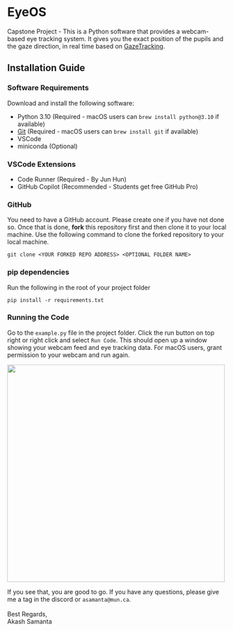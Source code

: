 # EyeOS

Capstone Project - This is a Python software that provides a webcam-based eye tracking system. It gives you the exact position of the pupils and the gaze direction, in real time based on [GazeTracking](https://github.com/antoinelame/GazeTracking).

## Installation Guide

### Software Requirements

Download and install the following software:

- Python 3.10 (Required - macOS users can `brew install python@3.10` if available)
- [Git](https://git-scm.com/downloads) (Required - macOS users can `brew install git` if available)
- VSCode
- miniconda (Optional)

### VSCode Extensions

- Code Runner (Required - By Jun Hun)
- GitHub Copilot (Recommended - Students get free GitHub Pro)

### GitHub

You need to have a GitHub account. Please create one if you have not done so. Once that is done, **fork** this repository first and then clone it to your local machine. Use the following command to clone the forked repository to your local machine.

```
git clone <YOUR FORKED REPO ADDRESS> <OPTIONAL FOLDER NAME>
```

### pip dependencies

Run the following in the root of your project folder
```
pip install -r requirements.txt
```

### Running the Code
Go to the `example.py` file in the project folder. Click the run button on top right or right click and select `Run Code`. This should open up a window showing your webcam feed and eye tracking data. For macOS users, grant permission to your webcam and run again.

<img width="500px" src="https://github.com/user-attachments/assets/8e6aff0c-4377-4809-ad2a-d056abf013d2" />

If you see that, you are good to go. If you have any questions, please give me a tag in the discord or `asamanta@mun.ca`.
<br><br>
Best Regards,<br>
Akash Samanta
